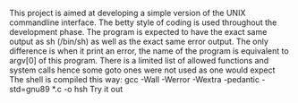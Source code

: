This project is aimed at developing a simple version of the UNIX commandline interface.
The betty style of coding is used throughout the development phase.
The program is expected to have the exact same output as sh (/bin/sh)
as well as the exact same error output.
The only difference is when it print an error,
the name of the program is equivalent to argv[0] of this program.
There is a limited list of allowed functions and system calls
hence some goto ones were not used as one would expect
The shell is compiled this way: gcc -Wall -Werror -Wextra -pedantic -std=gnu89 *.c -o hsh
Try it out

